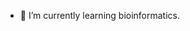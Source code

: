 - 🌱 I’m currently learning bioinformatics.

<!---
Jane-eyre-w/Jane-eyre-w is a ✨ special ✨ repository because its `README.md` (this file) appears on your GitHub profile.
You can click the Preview link to take a look at your changes.
--->
